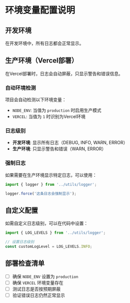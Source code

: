 # 环境变量配置说明

## 开发环境

在开发环境中，所有日志都会正常显示。

## 生产环境（Vercel部署）

在Vercel部署时，日志会自动屏蔽，只显示警告和错误信息。

### 自动环境检测

项目会自动检测以下环境变量：
- `NODE_ENV`: 当值为 `production` 时启用生产模式
- `VERCEL`: 当值为 `1` 时识别为Vercel环境

### 日志级别

- **开发环境**: 显示所有日志（DEBUG, INFO, WARN, ERROR）
- **生产环境**: 只显示警告和错误（WARN, ERROR）

### 强制日志

如果需要在生产环境显示特定日志，可以使用：
```javascript
import { logger } from '../utils/logger';

logger.force('这条日志会强制显示');
```

## 自定义配置

如需自定义日志级别，可以在代码中设置：
```javascript
import { LOG_LEVELS } from '../utils/logger';

// 设置日志级别
const customLogLevel = LOG_LEVELS.INFO;
```

## 部署检查清单

- [ ] 确保 `NODE_ENV` 设置为 `production`
- [ ] 确保 `VERCEL` 环境变量存在
- [ ] 测试日志是否按预期屏蔽
- [ ] 验证错误日志仍然正常显示 